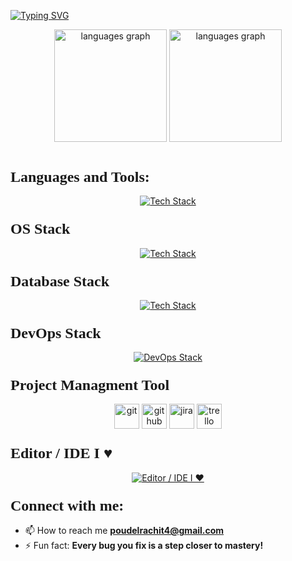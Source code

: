 <a href="https://git.io/typing-svg"><img src="https://readme-typing-svg.demolab.com?font=Poppins&weight=700&size=70&duration=4000&pause=1000&color=F7F7F7&background=000000&center=true&vCenter=true&width=1125&height=320&lines=Hello%2C+Everyone%F0%9F%91%8B;I'm+Rachit+Poudel." alt="Typing SVG" /></a>
</br>
<div align="center">
<img src="https://github-readme-stats.vercel.app/api/top-langs?locale=en&hide_title=false&layout=compact&card_width=320&langs_count=10&theme=dark&hide_border=true&username=rachitpoudel101" height="180" alt="languages graph"  />
<img src="https://github-readme-streak-stats.herokuapp.com/?user=rachitpoudel101&theme=dark&hide_border=true" height="180" alt="languages graph"  />
</div>
</br>
<div align="center">
  <h3 align="left"><font size="+2" face="Verdana">Languages and Tools:</font></h3>
  <a href="https://skills.thijs.gg" target="_blank">
    <img src="https://skillicons.dev/icons?i=python,js,django,php,html,css,c,&theme=light" alt="Tech Stack" />
  </a>
</div>


<div align="center">
  <h3 align="left"><font size="+2" face="Verdana">OS Stack</font></h3>
  <a href="https://skills.thijs.gg" target="_blank">
    <img src="https://skillicons.dev/icons?i=linux,ubuntu,kali,bash,&theme=dark" alt="Tech Stack" />
  </a>
</div>


<div align="center">
  <h3 align="left"><font size="+2" face="Verdana">Database Stack</font></h3>
  <a href="https://skills.thijs.gg" target="_blank">
    <img src="https://skillicons.dev/icons?i=mysql,&theme=dark" alt="Tech Stack" />
  </a>
</div>

<div align="center">
  <h3 align="left"><font size="+2" face="Verdana">DevOps Stack </font></h3>
  <a href="https://skills.thijs.gg" target="_blank">
    <img src="https://skillicons.dev/icons?i=aws,azure,gcp,&theme=dark" alt="DevOps Stack " />
  </a>
</div>


         
<div align="center">
  <h3 align="left"><font size="+2" face="Verdana">Project Managment Tool </font></h3>
  <img src="https://www.vectorlogo.zone/logos/git-scm/git-scm-icon.svg" alt="git" title="git" width="40" height="40"/>  <img src="https://www.vectorlogo.zone/logos/github/github-icon.svg" alt="github" title="github" width="40" height="40"/>
  <img src="https://www.vectorlogo.zone/logos/atlassian_jira/atlassian_jira-icon.svg" alt="jira" title="jira" width="40" height="40"/> <img src="https://www.vectorlogo.zone/logos/trello/trello-icon.svg" alt="trello" title="trello" width="40" height="40"/>
  </a>
</div>

<!-- editor idle -->

<div align="center">
  <h3 align="left"><font size="+2" face="Verdana">Editor / IDE I ♥ </font></h3>
  <a href="https://skills.thijs.gg" target="_blank">
    <img src="https://skillicons.dev/icons?i=vscode,eclipse,,&theme=dark" alt="Editor / IDE I ♥ "/>
  </a>
</div>

<!-- Contact Section -->
<h3 align="left"><font size="+2" face="Verdana">Connect with me:</font></h3>
<p align="left">
</p>

- 📫 How to reach me **[poudelrachit4@gmail.com](mailto:poudelrachit4@gmail.com)**
- ⚡ Fun fact:  **Every bug you fix is a step closer to mastery!**
